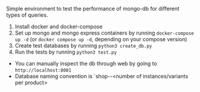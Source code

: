 Simple environment to test the performance of mongo-db for different types of queries.

1. Install docker and docker-compose
1. Set up mongo and mongo express containers by running `docker-compose up -d` (or `docker compose up -d`, depending on your compose version)
1. Create test databases by running `python3 create_db.py`
1. Run the tests by running `python3 test.py`

- You can manually inspect the db through web by going to `http://localhost:8081`  
- Database naming convention is `shop-<number of products>-<number of instances/variants per product>
